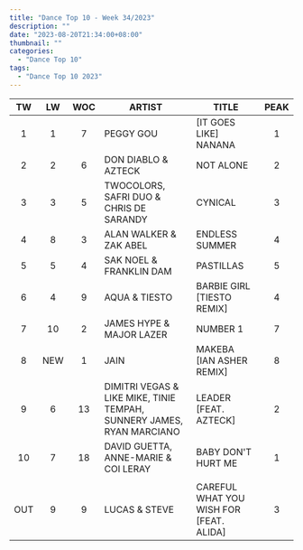 ```yaml
---
title: "Dance Top 10 - Week 34/2023"
description: ""
date: "2023-08-20T21:34:00+08:00"
thumbnail: ""
categories:
  - "Dance Top 10"
tags:
  - "Dance Top 10 2023"
---
```

<!--more-->
|TW|LW|WOC|ARTIST|TITLE|PEAK|
|:---:|:---:|:---:|---|---|:---:|
|1|1|7|PEGGY GOU|[IT GOES LIKE] NANANA|1|
|2|2|6|DON DIABLO & AZTECK|NOT ALONE|2|
|3|3|5|TWOCOLORS, SAFRI DUO & CHRIS DE SARANDY|CYNICAL|3|
|4|8|3|ALAN WALKER & ZAK ABEL|ENDLESS SUMMER|4|
|5|5|4|SAK NOEL & FRANKLIN DAM|PASTILLAS|5|
|6|4|9|AQUA & TIESTO|BARBIE GIRL [TIESTO REMIX]|4|
|7|10|2|JAMES HYPE & MAJOR LAZER|NUMBER 1|7|
|8|NEW|1|JAIN|MAKEBA [IAN ASHER REMIX]|8|
|9|6|13|DIMITRI VEGAS & LIKE MIKE, TINIE TEMPAH, SUNNERY JAMES, RYAN MARCIANO|LEADER [FEAT. AZTECK]|2|
|10|7|18|DAVID GUETTA, ANNE-MARIE & COI LERAY|BABY DON'T HURT ME|1|
| | | | | | |
|OUT|9|9|LUCAS & STEVE|CAREFUL WHAT YOU WISH FOR [FEAT. ALIDA]|3|
